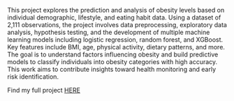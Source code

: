 This project explores the prediction and analysis of obesity levels based on individual demographic, lifestyle, and eating habit data. Using a dataset of 2,111 observations, the project involves data preprocessing, exploratory data analysis, hypothesis testing, and the development of multiple machine learning models including logistic regression, random forest, and XGBoost. Key features include BMI, age, physical activity, dietary patterns, and more. The goal is to understand factors influencing obesity and build predictive models to classify individuals into obesity categories with high accuracy. This work aims to contribute insights toward health monitoring and early risk identification.

Find my full project [HERE](https://rpubs.com/natam0/DA6813_obesity)
